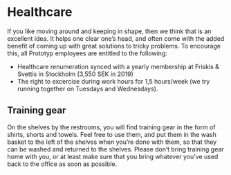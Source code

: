 # Healthcare
If you like moving around and keeping in shape, then we think that is an excellent idea. It helps one clear one’s head, and often come with the added benefit of coming up with great solutions to tricky problems. To encourage this, all Prototyp employees are entitled to the following:
* Healthcare renumeration synced with a yearly membership at Friskis & Svettis in Stockholm (3,550 SEK in 2019)
* The right to excercise during work hours for 1,5 hours/week (we try running together on Tuesdays and Wednesdays).
  
## Training gear
On the shelves by the restrooms, you will find training gear in the form of shirts, shorts and towels. Feel free to use them, and put them in the wash basket to the left of the shelves when you’re done with them, so that they can be washed and returned to the shelves. Please don’t bring training gear home with you, or at least make sure that you bring whatever you’ve used back to the office as soon as possible.
